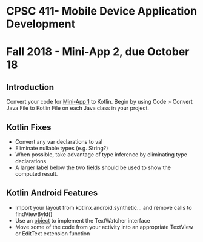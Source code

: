 # CPSC 411- Mobile Device Application Development
# Fall 2018 - Mini-App 2, due October 18
## Introduction
Convert your code for [Mini-App 1](https://github.com/tngo0508/mini-app01) to Kotlin.
Begin by using Code > Convert Java File to Kotlin File on each Java class in your project.
## Kotlin Fixes
 + Convert any var declarations to val
 + Eliminate nullable types (e.g. String?)
 + When possible, take advantage of type inference by eliminating type declarations
 + A larger label below the two fields should be used to show the computed result.
## Kotlin Android Features
 + Import your layout from kotlinx.android.synthetic… and remove calls to findViewById()
 + Use an [object](https://kotlinlang.org/docs/reference/object-declarations.html) to implement the TextWatcher interface
 + Move some of the code from your activity into an appropriate TextView or EditText extension function
